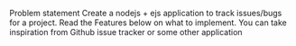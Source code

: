 
Problem statement
Create a nodejs + ejs  application to track issues/bugs for a project. Read the Features below on what to implement. You can take inspiration from Github issue tracker or some other application